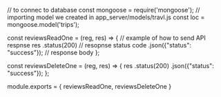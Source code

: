// to connec to database
const mongoose = require('mongoose');
// importing model we created in app_server/models/travl.js
const loc = mongoose.model('trips');


const reviewsReadOne = (reg, res) => {
    // example of how to send API respnse
    res
        .status(200) // resopnse status code
        .json({"status": "success"}); // response body
};

const reviewsDeleteOne = (reg, res) => {
    res
    .status(200)
    .json({"status": "success"});
};

module.exports = {
    reviewsReadOne,
    reviewsDeleteOne
}
